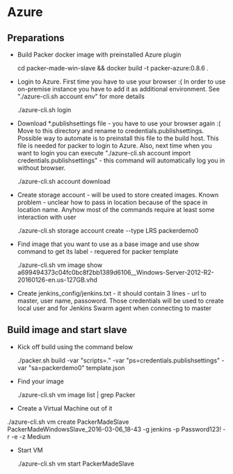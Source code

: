 # Azure

## Preparations

- Build Packer docker image with preinstalled Azure plugin

  cd packer-made-win-slave && docker build -t packer-azure:0.8.6 .
  
- Login to Azure. First time you have to use your browser :( In order to use on-premise instance you have to add it as additional environment. See "./azure-cli.sh account env" for more details

  ./azure-cli.sh login

- Download *.publishsettings file - you have to use your browser again :( Move to this directory and rename to credentials.publishsettings. Possible way to automate is to preinstall this file to the build host. This file is needed for packer to login to Azure. Also, next time when you want to login you can execute "./azure-cli.sh account import credentials.publishsettings" - this command will automatically log you in without browser.

  ./azure-cli.sh account download

- Create storage account - will be used to store created images. Known problem - unclear how to pass in location because of the space in location name. Anyhow most of the commands require at least some interaction with user

  ./azure-cli.sh storage account create  --type LRS packerdemo0

- Find image that you want to use as a base image and use show command to get its label - requered for packer template

  ./azure-cli.sh vm image show a699494373c04fc0bc8f2bb1389d6106__Windows-Server-2012-R2-20160126-en.us-127GB.vhd

- Create jenkins_config/jenkins.txt - it should contain 3 lines - url to master, user name, passoword. Those credentials will be used to create local user and for Jenkins Swarm agent when connecting to master

## Build image and start slave

- Kick off build using the command below

  ./packer.sh build -var "scripts=." -var "ps=credentials.publishsettings" -var "sa=packerdemo0" template.json

- Find your image

  ./azure-cli.sh vm image list | grep Packer

-  Create a Virtual Machine out of it

  ./azure-cli.sh vm create PackerMadeSlave PackerMadeWindowsSlave_2016-03-06_18-43 -g jenkins -p Password123! -r -e -z Medium

- Start VM

  ./azure-cli.sh vm start PackerMadeSlave
